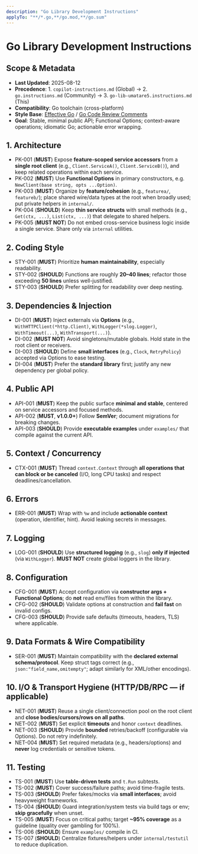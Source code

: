 ```yaml
---
description: "Go Library Development Instructions"
applyTo: "**/*.go,**/go.mod,**/go.sum"
---
```


# Go **Library** Development Instructions

## Scope & Metadata

- **Last Updated**: 2025-08-12
- **Precedence**: 1. `copilot-instructions.md` (Global) → 2. `go.instructions.md` (Community) → 3. `go-lib-umatare5.instructions.md` (This)
- **Compatibility**: Go toolchain (cross-platform)
- **Style Base**: [Effective Go](https://go.dev/doc/effective_go) / [Go Code Review Comments](https://go.dev/wiki/CodeReviewComments)
- **Goal**: Stable, minimal public API; Functional Options; context-aware operations; idiomatic Go; actionable error wrapping.

## 1. Architecture

- PK-001 (**MUST**) Expose **feature-scoped service accessors** from a **single root client** (e.g., `Client.ServiceA()`, `Client.ServiceB()`), and keep related operations within each service.
- PK-002 (**MUST**) Use **Functional Options** in primary constructors, e.g. `NewClient(base string, opts ...Option)`.
- PK-003 (**MUST**) Organize by **feature/cohesion** (e.g., `featurea/`, `featureb/`); place shared wire/data types at the root when broadly used; put private helpers in `internal/`.
- PK-004 (**SHOULD**) Keep **thin service structs** with small methods (e.g., `Get(ctx, ...)`, `List(ctx, ...)`) that delegate to shared helpers.
- PK-005 (**MUST NOT**) Do not embed cross-service business logic inside a single service. Share only via `internal` utilities.

## 2. Coding Style

- STY-001 (**MUST**) Prioritize **human maintainability**, especially readability.
- STY-002 (**SHOULD**) Functions are roughly **20–40 lines**; refactor those exceeding **50 lines** unless well-justified.
- STY-003 (**SHOULD**) Prefer splitting for readability over deep nesting.

## 3. Dependencies & Injection

- DI-001 (**MUST**) Inject externals via **Options** (e.g., `WithHTTPClient(*http.Client)`, `WithLogger(*slog.Logger)`, `WithTimeout(...)`, `WithTransport(...)`).
- DI-002 (**MUST NOT**) Avoid singletons/mutable globals. Hold state in the root client or receivers.
- DI-003 (**SHOULD**) Define **small interfaces** (e.g., `Clock`, `RetryPolicy`) accepted via Options to ease testing.
- DI-004 (**MUST**) Prefer the **standard library** first; justify any new dependency per global policy.

## 4. Public API

- API-001 (**MUST**) Keep the public surface **minimal and stable**, centered on service accessors and focused methods.
- API-002 (**MUST**, **v1.0.0+**) Follow **SemVer**; document migrations for breaking changes.
- API-003 (**SHOULD**) Provide **executable examples** under `examples/` that compile against the current API.

## 5. Context / Concurrency

- CTX-001 (**MUST**) Thread `context.Context` through **all operations that can block or be canceled** (I/O, long CPU tasks) and respect deadlines/cancellation.

## 6. Errors

- ERR-001 (**MUST**) Wrap with `%w` and include **actionable context** (operation, identifier, hint). Avoid leaking secrets in messages.

## 7. Logging

- LOG-001 (**SHOULD**) Use **structured logging** (e.g., `slog`) **only if injected** (via `WithLogger`). **MUST NOT** create global loggers in the library.

## 8. Configuration

- CFG-001 (**MUST**) Accept configuration via **constructor args + Functional Options**; do **not** read env/files from within the library.
- CFG-002 (**SHOULD**) Validate options at construction and **fail fast** on invalid configs.
- CFG-003 (**SHOULD**) Provide safe defaults (timeouts, headers, TLS) where applicable.

## 9. Data Formats & Wire Compatibility

- SER-001 (**MUST**) Maintain compatibility with the **declared external schema/protocol**. Keep struct tags correct (e.g., `json:"field_name,omitempty"`; adapt similarly for XML/other encodings).

## 10. I/O & Transport Hygiene (HTTP/DB/RPC — if applicable)

- NET-001 (**MUST**) Reuse a single client/connection pool on the root client and **close bodies/cursors/rows on all paths**.
- NET-002 (**MUST**) Set explicit **timeouts** and honor `context` deadlines.
- NET-003 (**SHOULD**) Provide **bounded** retries/backoff (configurable via Options). Do not retry indefinitely.
- NET-004 (**MUST**) Set required metadata (e.g., headers/options) and **never** log credentials or sensitive tokens.

## 11. Testing

- TS-001 (**MUST**) Use **table-driven tests** and `t.Run` subtests.
- TS-002 (**MUST**) Cover success/failure paths; avoid time-fragile tests.
- TS-003 (**SHOULD**) Prefer fakes/mocks via **small interfaces**; avoid heavyweight frameworks.
- TS-004 (**SHOULD**) Guard integration/system tests via build tags or env; **skip gracefully** when unset.
- TS-005 (**MUST**) Focus on critical paths; target **~95% coverage** as a guideline (quality over gambling for 100%).
- TS-006 (**SHOULD**) Ensure `examples/` compile in CI.
- TS-007 (**SHOULD**) Centralize fixtures/helpers under `internal/testutil` to reduce duplication.
